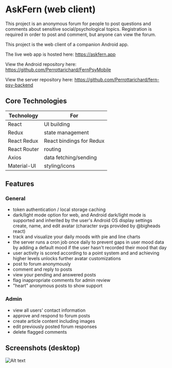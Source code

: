 # AskFern (web client)

This project is an anonymous forum for people to post questions and comments about sensitive social/psychological topics. Registration is required in order to post and comment, but anyone can view the forum.

This project is the web client of a companion Android app.

The live web app is hosted here:
https://askfern.app

View the Android repository here:
https://github.com/Perrottarichard/FernPsyMobile

View the server repository here:
https://github.com/Perrottarichard/fern-psy-backend

## Core Technologies

| Technology   | For                      |
| ------------ | ------------------------ |
| React        | UI building              |
| Redux        | state management         |
| React Redux  | React bindings for Redux |
| React Router | routing                  |
| Axios        | data fetching/sending    |
| Material-UI  | styling/icons            |

## Features

### General

- token authentication / local storage caching
- dark/light mode option for web, and Android dark/light mode is supported and inherited by the user's Android OS display settings
  create, name, and edit avatar (character svgs provided by @bigheads react)
- track and visualize your daily moods with pie and line charts
- the server runs a cron job once daily to prevent gaps in user mood data by adding a default mood if the user hasn't recorded their mood that day
- user activity is scored according to a point system and and achieving higher levels unlocks further avatar customizations
- post to forum anonymously
- comment and reply to posts
- view your pending and answered posts
- flag inappropriate comments for admin review
- "heart" anonymous posts to show support

### Admin

- view all users' contact information
- approve and respond to forum posts
- create article content including images
- edit previously posted forum responses
- delete flagged comments

## Screenshots (desktop)

![Alt text](https://github.com/Perrottarichard/fern-psy/tree/master/fernPsyScreenshotsWeb)
